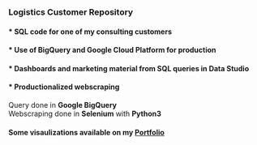 ### Logistics Customer Repository  
#### * SQL code for one of my consulting customers  
#### * Use of BigQuery and Google Cloud Platform for production   
#### * Dashboards and marketing material from SQL queries in Data Studio  
#### * Productionalized webscraping  

Query done in **Google BigQuery**  
Webscraping done in **Selenium** with **Python3**
  
#### Some visaulizations available on my [Portfolio](https://public.tableau.com/app/profile/tyler.simpson8861/viz/DEC2021_covid_project_dashboard/Dashboard1?publish=yes)

